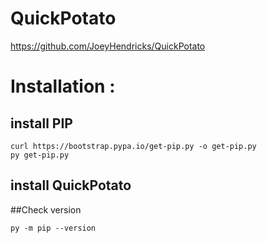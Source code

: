 # QuickPotato

https://github.com/JoeyHendricks/QuickPotato


# Installation : 

##  install PIP

```shell
curl https://bootstrap.pypa.io/get-pip.py -o get-pip.py
py get-pip.py
```
## install QuickPotato

##Check version

```shell 
py -m pip --version
```

